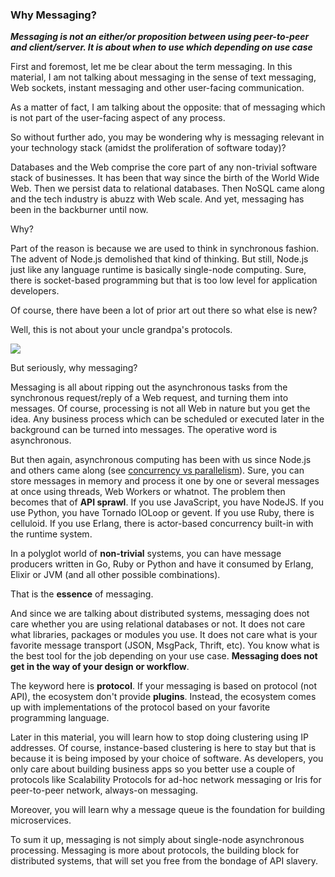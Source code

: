 <script>
  (function(i,s,o,g,r,a,m){i['GoogleAnalyticsObject']=r;i[r]=i[r]||function(){
  (i[r].q=i[r].q||[]).push(arguments)},i[r].l=1*new Date();a=s.createElement(o),
  m=s.getElementsByTagName(o)[0];a.async=1;a.src=g;m.parentNode.insertBefore(a,m)
  })(window,document,'script','//www.google-analytics.com/analytics.js','ga');

  ga('create', 'UA-71257746-1', 'auto');
  ga('send', 'pageview');

</script>

### Why Messaging?

***Messaging is not an either/or proposition between using peer-to-peer and client/server. It is about when to use which depending on use case***

First and foremost, let me be clear about the term messaging. In this material, I am not talking about messaging in the sense of text messaging, Web sockets, instant messaging and other user-facing communication.

As a matter of fact, I am talking about the opposite: that of messaging which is not part of the user-facing aspect of any process.

So without further ado, you may be wondering why is messaging relevant in your technology stack (amidst the proliferation of software today)?

Databases and the Web comprise the core part of any non-trivial software stack of businesses. It has been that way since the birth of the World Wide Web. Then we persist data to relational databases. Then NoSQL came along and the tech industry is abuzz with Web scale. And yet, messaging has been in the backburner until now.

Why?

Part of the reason is because we are used to think in synchronous fashion. The advent of Node.js demolished that kind of thinking. But still, Node.js just like any language runtime is basically single-node computing. Sure, there is socket-based programming but that is too low level for application developers.

Of course, there have been a lot of prior art out there so what else is new?

Well, this is not about your uncle grandpa's protocols.

<img src="https://itjumpstart.files.wordpress.com/2016/02/unclegrandpa.jpg">

But seriously, why messaging?

Messaging is all about ripping out the asynchronous tasks from the synchronous request/reply of a Web request, and turning them into messages. Of course, processing is not all Web in nature but you get the idea. Any business process which can be scheduled or executed later in the background can be turned into messages. The operative word is asynchronous.

But then again, asynchronous computing has been with us since Node.js and others came along (see [concurrency vs parallelism](https://github.com/IrisMQ/book/blob/master/principles/concurrency.md)). Sure, you can store messages in memory and process it one by one or several messages at once using threads, Web Workers or whatnot. The problem then becomes that of **API sprawl**. If you use JavaScript, you have NodeJS. If you use Python, you have Tornado IOLoop or gevent. If you use Ruby, there is celluloid. If you use Erlang, there is actor-based concurrency built-in with the runtime system.

In a polyglot world of **non-trivial** systems, you can have message producers written in Go, Ruby or Python and have it consumed by Erlang, Elixir or JVM (and all other possible combinations).

That is the **essence** of messaging.

And since we are talking about distributed systems, messaging does not care whether you are using relational databases or not. It does not  care what libraries, packages or modules you use. It does not care what is your favorite message transport (JSON, MsgPack, Thrift, etc). You know what is the best tool for the job depending on your use case. **Messaging does not get in the way of your design or workflow**.

The keyword here is **protocol**. If your messaging is based on protocol (not API), the ecosystem don't provide **plugins**. Instead, the ecosystem comes up with implementations of the protocol based on your favorite programming language.

Later in this material, you will learn how to stop doing clustering using IP addresses. Of course, instance-based clustering is here to stay but that is because it is being imposed by your choice of software. As developers, you only care about building business apps so you better use a couple of protocols like Scalability Protocols for ad-hoc network messaging or Iris for peer-to-peer network, always-on messaging.

Moreover, you will learn why a message queue is the foundation for building microservices.

To sum it up, messaging is not simply about single-node asynchronous processing. Messaging is more about protocols, the building block for distributed systems, that will set you free from the bondage of API slavery.

